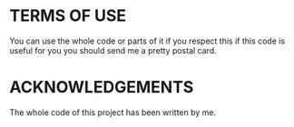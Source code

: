 # TERMS OF USE
You can use the whole code or parts of it if you respect this
if this code is useful for you you should send me a pretty postal card.


# ACKNOWLEDGEMENTS
The whole code of this project has been written by me.

